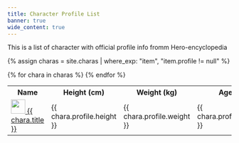 ```yaml
---
title: Character Profile List
banner: true
wide_content: true
---
```


<p>This is a list of character with official profile info fromm Hero-encyclopedia</p>

{% assign charas = site.charas | where_exp: "item", "item.profile != null" %}

<div class="table-scroll">
<table class="sort-table bordered">
<tr><th data-type="string">Name</th><th>Height (cm)</th><th>Weight (kg)</th><th>Age</th><th data-type="string">Birthday</th><th data-type="string">Birthplace</th></tr>
{% for chara in charas %}
<tr>
<td><a class="item" href="{{ chara.url }}"><img src="{{ chara | charaPageToIcon }}"  width="32" height="32" loading="lazy"> {{ chara.title }}</a></td>
<td>{{ chara.profile.height }}</td>
<td>{{ chara.profile.weight }}</td>
<td>{{ chara.profile.age }}</td>
<td>{{ chara.profile.birthday }}</td>
<td>{{ chara.profile.birthplace }}</td>
</tr>
{% endfor %}
</table>
</div>
